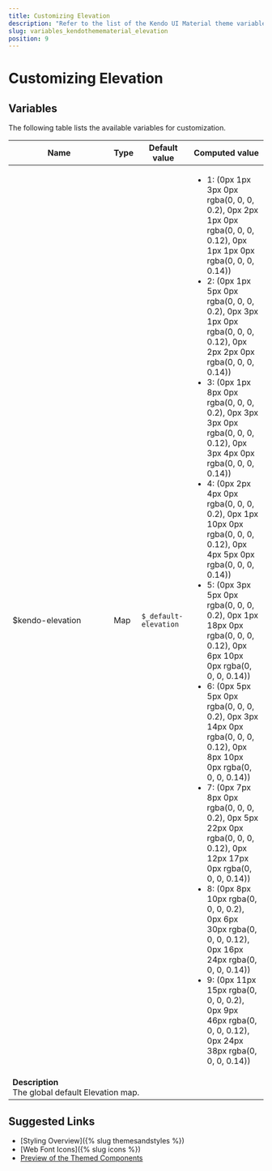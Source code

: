 ```yaml
---
title: Customizing Elevation
description: "Refer to the list of the Kendo UI Material theme variables available for customization."
slug: variables_kendothemematerial_elevation
position: 9
---
```


# Customizing Elevation

## Variables

The following table lists the available variables for customization.

<table class="theme-variables">
    <colgroup>
    <col style="width: 200px; white-space:nowrap;" />
    <col />
    <col />
    <col />
</colgroup>
<thead>
    <tr>
        <th>Name</th>
        <th>Type</th>
        <th>Default value</th>
        <th>Computed value</th>
    </tr>
</thead>
<tbody>
        <tr>
    <td>$kendo-elevation</td>
    <td>Map</td>
    <td><code>$_default-elevation</code></td>
    <td><ul><li>1: (0px 1px 3px 0px rgba(0, 0, 0, 0.2), 0px 2px 1px 0px rgba(0, 0, 0, 0.12), 0px 1px 1px 0px rgba(0, 0, 0, 0.14))</li><li>2: (0px 1px 5px 0px rgba(0, 0, 0, 0.2), 0px 3px 1px 0px rgba(0, 0, 0, 0.12), 0px 2px 2px 0px rgba(0, 0, 0, 0.14))</li><li>3: (0px 1px 8px 0px rgba(0, 0, 0, 0.2), 0px 3px 3px 0px rgba(0, 0, 0, 0.12), 0px 3px 4px 0px rgba(0, 0, 0, 0.14))</li><li>4: (0px 2px 4px 0px rgba(0, 0, 0, 0.2), 0px 1px 10px 0px rgba(0, 0, 0, 0.12), 0px 4px 5px 0px rgba(0, 0, 0, 0.14))</li><li>5: (0px 3px 5px 0px rgba(0, 0, 0, 0.2), 0px 1px 18px 0px rgba(0, 0, 0, 0.12), 0px 6px 10px 0px rgba(0, 0, 0, 0.14))</li><li>6: (0px 5px 5px 0px rgba(0, 0, 0, 0.2), 0px 3px 14px 0px rgba(0, 0, 0, 0.12), 0px 8px 10px 0px rgba(0, 0, 0, 0.14))</li><li>7: (0px 7px 8px 0px rgba(0, 0, 0, 0.2), 0px 5px 22px 0px rgba(0, 0, 0, 0.12), 0px 12px 17px 0px rgba(0, 0, 0, 0.14))</li><li>8: (0px 8px 10px rgba(0, 0, 0, 0.2), 0px 6px 30px rgba(0, 0, 0, 0.12), 0px 16px 24px rgba(0, 0, 0, 0.14))</li><li>9: (0px 11px 15px rgba(0, 0, 0, 0.2), 0px 9px 46px rgba(0, 0, 0, 0.12), 0px 24px 38px rgba(0, 0, 0, 0.14))</li></ul></td>
</tr>
<tr>
    <td colspan="4" class="theme-variables-description-container"><div><b>Description</b><div class="theme-variables-description">The global default Elevation map.</div></div>
    </td>
</tr>
</tbody>
</table>

## Suggested Links

* [Styling Overview]({% slug themesandstyles %})
* [Web Font Icons]({% slug icons %})
* [Preview of the Themed Components](../)

